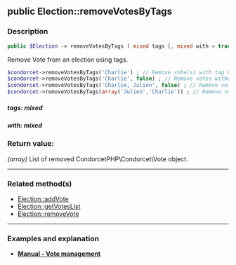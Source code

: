 ## public Election::removeVotesByTags

### Description    

```php
public $Election -> removeVotesByTags ( mixed tags [, mixed with = true] ) : array
```

Remove Vote from an election using tags.

```php
$condorcet->removeVotesByTags('Charlie') ; // Remove vote(s) with tag Charlie
$condorcet->removeVotesByTags('Charlie', false) ; // Remove votes without tag Charlie
$condorcet->removeVotesByTags('Charlie, Julien', false) ; // Remove votes without tag Charlie AND without tag Julien.
$condorcet->removeVotesByTags(array('Julien','Charlie')) ; // Remove votes with tag Charlie OR with tag Julien.
```    


##### **tags:** *mixed*   
    



##### **with:** *mixed*   
    



### Return value:   

*(array)* List of removed CondorcetPHP\Condorcet\Vote object.


---------------------------------------

### Related method(s)      

* [Election::addVote](../Election%20Class/public%20Election--addVote.md)    
* [Election::getVotesList](../Election%20Class/public%20Election--getVotesList.md)    
* [Election::removeVote](../Election%20Class/public%20Election--removeVote.md)    

---------------------------------------

### Examples and explanation

* **[Manual - Vote management](https://github.com/julien-boudry/Condorcet/wiki/II-%23-B.-Vote-management-%23-2.-Manage-Vote)**    
